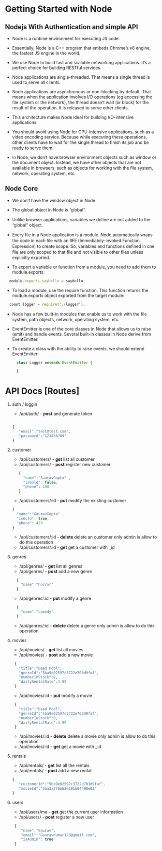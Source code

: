 # Getting Started with Node

## Nodejs With Authentication and simple API

- Node is a runtime environment for executing JS code.

- Essentially, Node is a C++ program that embeds Chrome’s v8 engine, the fastest JS engine in the world.

- We use Node to build fast and scalable networking applications. It’s a perfect choice for building RESTful services.

- Node applications are single-threaded. That means a single thread is used to serve all clients.

- Node applications are asynchronous or non-blocking by default. That means when the application involves I/O operations (eg      accessing the ﬁle system or the network), the thread doesn’t wait (or block) for the result of the operation. It is released to serve other clients.

- This architecture makes Node ideal for building I/O-intensive applications.

- You should avoid using Node for CPU-intensive applications, such as a video encoding service. Because while executing these operations, other clients have to wait for the single thread to ﬁnish its job and be ready to serve them. 

- In Node, we don’t have browser environment objects such as window or the document object. Instead, we have other objects that are not available in browsers, such as objects for working with the ﬁle system, network, operating system, etc.

## Node Core

- We don’t have the window object in Node. 

- The global object in Node is “global”. 

- Unlike browser applications, variables we deﬁne are not added to the “global” object. 

- Every ﬁle in a Node application is a module. Node automatically wraps the code in each ﬁle with an IIFE (Immediately-invoked Function Expression) to create scope. So, variables and functions deﬁned in one ﬁle are only scoped to that ﬁle and not visible to other ﬁles unless explicitly exported. 

- To export a variable or function from a module, you need to add them to module.exports:

```javaScript 
  module.exports.sayHello = sayHello;
```

- To load a module, use the require function. This function returns the module.exports object exported from the target module:

```javaScript 
  const logger = require(‘./logger’); 
``` 

- Node has a few built-in modules that enable us to work with the ﬁle system, path objects, network, operating system, etc. 

- EventEmitter is one of the core classes in Node that allows us to raise (emit) and handle events. Several built-in classes in Node       derive from EventEmitter. 

- To create a class with the ability to raise events, we should extend EventEmitter: 
  ```javaScript
    class Logger extends EventEmitter { 
  
    } 
  ```
   
# API Docs [Routes]

1. auth / loggin
   - /api/auth/           - **post**    and generate token
   
   ```javaScript
   
   {
      "email":"test@test.com",
      "password":"123456789"
   }
   
   ```
   
2. customer
   - /api/customers/      - **get**     list all customer
   - /api/customers/      - **post**    register new customer
   
   ```javaScript
      {
        "name":"SauravGupta" ,
        "isGold": false,
        "phone": 100
      }
   ```
   - /api/customers/:id   - **put**     modify the existing customer
   
    ```javaScript
    {
      "name":"GauravGupta" ,
      "isGold": true,
      "phone": 420
    }
    ```   
   - /api/customers/:id   - **delete**  delete an customer only admin is allow to do this operation
   - /api/customers/:id   - **get**     get a customer with _id

3. genres
   - /api/genres/            - **get**     list all genres
   - /api/genres/            - **post**    add a new genre
   
   ```javaScript
     {
       "name":"horror" 
     }
   ```
   - /api/genres/:id         - **put**     modify a genre
   
   ```javaScript
     {
       "name":"comedy" 
     }
   ``` 
   - /api/genres/:id          - **delete**  delete a genre only admin is allow to do this operation

4. movies
   - /api/movies/            - **get**     list all movies
   - /api/movies/            - **post**    add a new movie
   
   ```javaScript
    {
      "title":"Dead Pool",
      "genreId":"5ba9e02597c3722e703d9faf",
      "numberInStock":8,
      "dailyRentalRate":4.99   
    }
   ```
   - /api/movies/:id         - **put**     modify a movie
   
   ```javaScript
    {
      "title":"Dead Pool",
      "genreId":"5ba9e02597c3722e703d9faf",
      "numberInStock":8,
      "dailyRentalRate":4.99   
    }
   ```   
   - /api/movies/:id         - **delete**  delete a movie only admin is allow to do this operation
   - /api/movies/:id         - **get**     get a movie with _id

5. rentals
   - /api/rentals/        - **get**     list all the rentals
   - /api/rentals/        - **post**    add a new rental
   
   ```javaScript
   {
      "customerId":"5ba9e02597c3722e703d9faf",
      "movieId":"5ba3a276b62e101b04498e02"
   }
   ```

6. users
   - /api/users/me        - **get**     get the current user information
   - /api/users/          - **post**    register a new user
   
   ```javaScript
    {
       "name":"Gaurav",
       "email":"GauravKumar123@gmail.com",
       "isAdmin": true
    }
   ```

